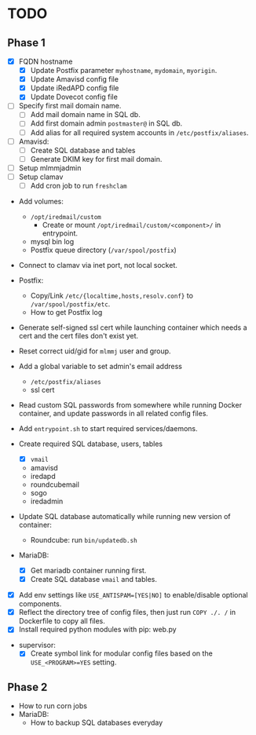 # TODO

## Phase 1

- [x] FQDN hostname
    - [x] Update Postfix parameter `myhostname`, `mydomain`, `myorigin`.
    - [x] Update Amavisd config file
    - [x] Update iRedAPD config file
    - [x] Update Dovecot config file
- [ ] Specify first mail domain name.
    - [ ] Add mail domain name in SQL db.
    - [ ] Add first domain admin `postmaster@` in SQL db.
    - [ ] Add alias for all required system accounts in `/etc/postfix/aliases`.
- [ ] Amavisd:
    - [ ] Create SQL database and tables
    - [ ] Generate DKIM key for first mail domain.
- [ ] Setup mlmmjadmin
- [ ] Setup clamav
    - [ ] Add cron job to run `freshclam`

- Add volumes:
    - `/opt/iredmail/custom`
        - Create or mount `/opt/iredmail/custom/<component>/` in entrypoint.
    - mysql bin log
    - Postfix queue directory (`/var/spool/postfix`)
- Connect to clamav via inet port, not local socket.
- Postfix:
    - Copy/Link `/etc/{localtime,hosts,resolv.conf}` to `/var/spool/postfix/etc`.
    - How to get Postfix log
- Generate self-signed ssl cert while launching container which needs a cert
  and the cert files don't exist yet.
- Reset correct uid/gid for `mlmmj` user and group.
- Add a global variable to set admin's email address
    - `/etc/postfix/aliases`
    - ssl cert
- Read custom SQL passwords from somewhere while running Docker container, and
  update passwords in all related config files.
- Add `entrypoint.sh` to start required services/daemons.

- Create required SQL database, users, tables
    - [x] `vmail`
    - amavisd
    - iredapd
    - roundcubemail
    - sogo
    - iredadmin

- Update SQL database automatically while running new version of container:
    - Roundcube: run `bin/updatedb.sh`

- MariaDB:
    - [x] Get mariadb container running first.
    - [x] Create SQL database `vmail` and tables.
- [x] Add env settings like `USE_ANTISPAM=[YES|NO]` to enable/disable optional components.
- [x] Reflect the directory tree of config files, then just run `COPY ./. /` in Dockerfile to copy all files.
- [x] Install required python modules with pip: web.py
- supervisor:
    - [x] Create symbol link for modular config files based on the `USE_<PROGRAM>=YES` setting.

## Phase 2

- How to run corn jobs
- MariaDB:
    - How to backup SQL databases everyday
